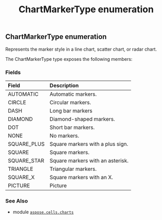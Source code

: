 ﻿---
title: ChartMarkerType enumeration
second_title: Aspose.Cells for Python via .NET API References
description: 
type: docs
weight: 420
url: /aspose.cells.charts/chartmarkertype/
is_root: false
---

## ChartMarkerType enumeration

Represents the marker style in a line chart, scatter chart, or radar chart.



The ChartMarkerType type exposes the following members:

### Fields
| Field | Description |
| :- | :- |
| AUTOMATIC | Automatic markers. |
| CIRCLE | Circular markers. |
| DASH | Long bar markers |
| DIAMOND | Diamond-shaped markers. |
| DOT | Short bar markers. |
| NONE | No markers. |
| SQUARE_PLUS | Square markers with a plus sign. |
| SQUARE | Square markers. |
| SQUARE_STAR | Square markers with an asterisk. |
| TRIANGLE | Triangular markers. |
| SQUARE_X | Square markers with an X. |
| PICTURE | Picture |



### See Also
* module [`aspose.cells.charts`](..)
